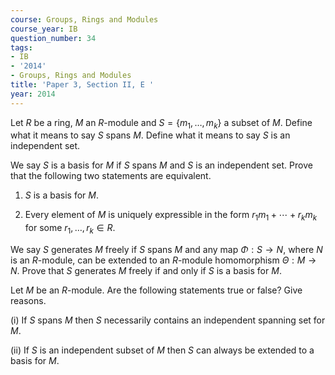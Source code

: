 ```yaml
---
course: Groups, Rings and Modules
course_year: IB
question_number: 34
tags:
- IB
- '2014'
- Groups, Rings and Modules
title: 'Paper 3, Section II, E '
year: 2014
---
```




Let $R$ be a ring, $M$ an $R$-module and $S=\left\{m_{1}, \ldots, m_{k}\right\}$ a subset of $M$. Define what it means to say $S$ spans $M$. Define what it means to say $S$ is an independent set.

We say $S$ is a basis for $M$ if $S$ spans $M$ and $S$ is an independent set. Prove that the following two statements are equivalent.

1. $S$ is a basis for $M$.

2. Every element of $M$ is uniquely expressible in the form $r_{1} m_{1}+\cdots+r_{k} m_{k}$ for some $r_{1}, \ldots, r_{k} \in R$.

We say $S$ generates $M$ freely if $S$ spans $M$ and any map $\Phi: S \rightarrow N$, where $N$ is an $R$-module, can be extended to an $R$-module homomorphism $\Theta: M \rightarrow N$. Prove that $S$ generates $M$ freely if and only if $S$ is a basis for $M$.

Let $M$ be an $R$-module. Are the following statements true or false? Give reasons.

(i) If $S$ spans $M$ then $S$ necessarily contains an independent spanning set for $M$.

(ii) If $S$ is an independent subset of $M$ then $S$ can always be extended to a basis for $M$.